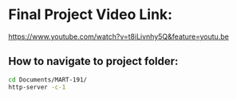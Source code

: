 # Final Project Video Link:
https://www.youtube.com/watch?v=t8iLivnhy5Q&feature=youtu.be

## How to navigate to project folder:

```bash
cd Documents/MART-191/
http-server -c-1
```

